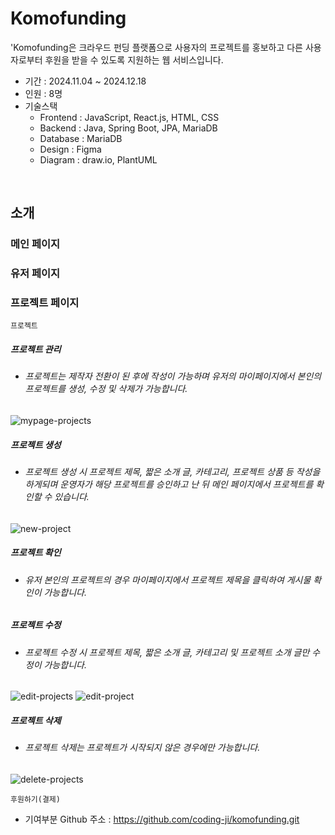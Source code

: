 # Komofunding
'Komofunding은 크라우드 펀딩 플랫폼으로 사용자의 프로젝트를 홍보하고 다른 사용자로부터 후원을 받을 수 있도록 지원하는 웹 서비스입니다. 
* 기간 : 2024.11.04 ~ 2024.12.18
* 인원 : 8명
* 기술스택
  - Frontend : JavaScript, React.js, HTML, CSS
  - Backend : Java, Spring Boot, JPA, MariaDB
  - Database : MariaDB
  - Design : Figma
  - Diagram : draw.io, PlantUML
<br>

## 소개

### 메인 페이지

### 유저 페이지

### 프로젝트 페이지
```
프로젝트
```
##### 프로젝트 관리
- ###### 프로젝트는 제작자 전환이 된 후에 작성이 가능하며 유저의 마이페이지에서 본인의 프로젝트를 생성, 수정 및 삭제가 가능합니다.
![mypage-projects](https://github.com/user-attachments/assets/d7b593e7-163d-4eab-97ec-139711e920b6)

##### 프로젝트 생성
- ###### 프로젝트 생성 시 프로젝트 제목, 짧은 소개 글, 카테고리, 프로젝트 상품 등 작성을 하게되며 운영자가 해당 프로젝트를 승인하고 난 뒤 메인 페이지에서 프로젝트를 확인할 수 있습니다.
![new-project](https://github.com/user-attachments/assets/9c668ba9-638f-4e3b-8ab8-672d989e891f)
  
##### 프로젝트 확인
- ###### 유저 본인의 프로젝트의 경우 마이페이지에서 프로젝트 제목을 클릭하여 게시물 확인이 가능합니다.


##### 프로젝트 수정
- ###### 프로젝트 수정 시 프로젝트 제목, 짧은 소개 글, 카테고리 및 프로젝트 소개 글만 수정이 가능합니다. 
![edit-projects](https://github.com/user-attachments/assets/9b18c681-3bd0-499a-bfcc-a9ee105ae02a)
![edit-project](https://github.com/user-attachments/assets/f66b80d4-a798-44bc-a1f6-f4510ca0c67e)

##### 프로젝트 삭제
- ###### 프로젝트 삭제는 프로젝트가 시작되지 않은 경우에만 가능합니다.
![delete-projects](https://github.com/user-attachments/assets/ef2c935a-e2b4-433d-acfa-a5e2de36b838)



```
후원하기(결제)
```



* 기여부분
Github 주소 : https://github.com/coding-ji/komofunding.git

